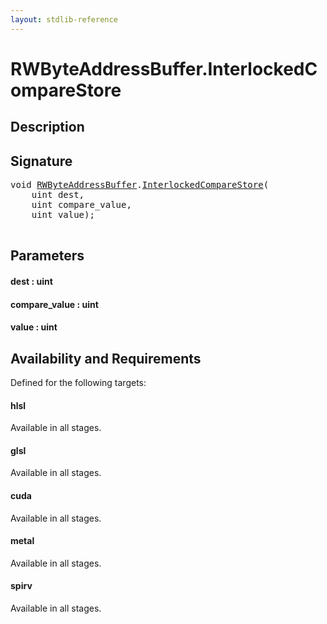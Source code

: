 ```yaml
---
layout: stdlib-reference
---
```


# RWByteAddressBuffer\.InterlockedCompareStore

## Description





## Signature 

<pre>
<span class="code_keyword">void</span> <a href="/stdlib-reference/types/RWByteAddressBuffer/index" class="code_type">RWByteAddressBuffer</a>.<a href="/stdlib-reference/types/RWByteAddressBuffer/InterlockedCompareStore">InterlockedCompareStore</a>(
    <span class="code_keyword">uint</span> <span class='code_param'>dest</span>,
    <span class="code_keyword">uint</span> <span class='code_param'>compare_value</span>,
    <span class="code_keyword">uint</span> <span class='code_param'>value</span>);

</pre>

## Parameters

#### dest  : uint
#### compare\_value  : uint
#### value  : uint

## Availability and Requirements

Defined for the following targets:

#### hlsl
Available in all stages.

#### glsl
Available in all stages.

#### cuda
Available in all stages.

#### metal
Available in all stages.

#### spirv
Available in all stages.



